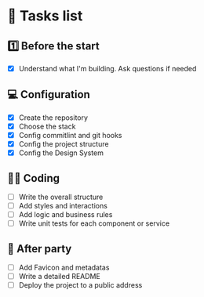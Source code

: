 # 📔 Tasks list

## 1️⃣ Before the start
- [x] Understand what I'm building. Ask questions if needed

## 💻 Configuration
- [x] Create the repository
- [x] Choose the stack
- [x] Config commitlint and git hooks
- [x] Config the project structure
- [x] Config the Design System

## 👨‍💻 Coding
- [ ] Write the overall structure
- [ ] Add styles and interactions
- [ ] Add logic and business rules
- [ ] Write unit tests for each component or service

## 🎊 After party
- [ ] Add Favicon and metadatas
- [ ] Write a detailed README
- [ ] Deploy the project to a public address
